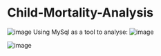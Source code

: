 # Child-Mortality-Analysis
![image](https://user-images.githubusercontent.com/96394159/147818126-ae9f5034-7a60-44b3-9d50-14712db9b2ce.png)
Using MySql as a tool to analyse:
![image](https://user-images.githubusercontent.com/96394159/147818270-2a6e37f1-c651-469d-8c96-006b1f5a6d06.png)

![image](https://user-images.githubusercontent.com/96394159/147818079-6bc456e1-1c80-4766-a5d2-c44f7924071b.png)
